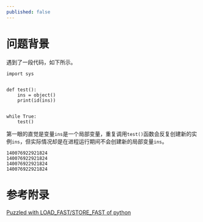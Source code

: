 ```yaml
---
published: false
---
```


# 问题背景

遇到了一段代码，如下所示。
```
import sys


def test():
    ins = object()
    print(id(ins))


while True:
    test()
```
第一眼的直觉是变量`ins`是一个局部变量，重复调用`test()`函数会反复创建新的实例`ins`，但实际情况却是在进程运行期间不会创建新的局部变量`ins`。
```shell
140076922921824
140076922921824
140076922921824
140076922921824
```

# 参考附录
[Puzzled with LOAD_FAST/STORE_FAST of python](https://stackoverflow.com/questions/28088157/puzzled-with-load-fast-store-fast-of-python)
